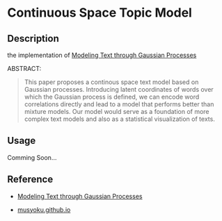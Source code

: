 # Continuous Space Topic Model

## Description

the implementation of [Modeling Text through Gaussian Processes](http://chasen.org/~daiti-m/paper/nl213cstm.pdf)

ABSTRACT:
>This paper proposes a continous space text model based on Gaussian processes. Introducing latent coordinates of words over which the Gaussian process is defined, we can encode word correlations directly and lead to a model that performs better than mixture models. Our model would serve as a foundation of more complex text models and also as a statistical visualization of texts.

## Usage

Comming Soon...

## Reference

- [Modeling Text through Gaussian Processes](http://chasen.org/~daiti-m/paper/nl213cstm.pdf)

- [musyoku.github.io](http://musyoku.github.io/)
